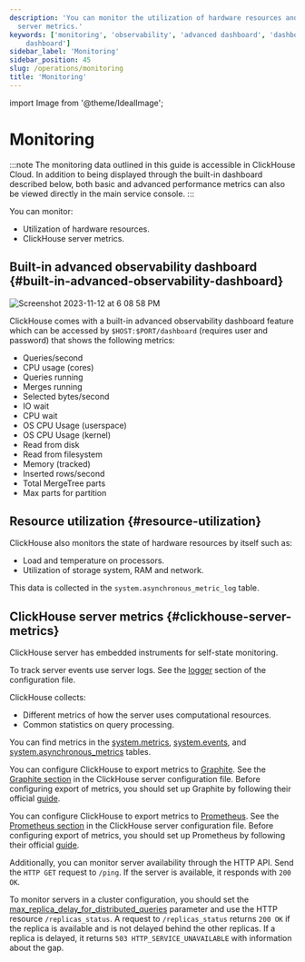 ```yaml
---
description: 'You can monitor the utilization of hardware resources and also ClickHouse
  server metrics.'
keywords: ['monitoring', 'observability', 'advanced dashboard', 'dashboard', 'observability
    dashboard']
sidebar_label: 'Monitoring'
sidebar_position: 45
slug: /operations/monitoring
title: 'Monitoring'
---
```


import Image from '@theme/IdealImage';

# Monitoring

:::note
The monitoring data outlined in this guide is accessible in ClickHouse Cloud. In addition to being displayed through the built-in dashboard described below, both basic and advanced performance metrics can also be viewed directly in the main service console.
:::

You can monitor:

- Utilization of hardware resources.
- ClickHouse server metrics.

## Built-in advanced observability dashboard {#built-in-advanced-observability-dashboard}

<Image img="https://github.com/ClickHouse/ClickHouse/assets/3936029/2bd10011-4a47-4b94-b836-d44557c7fdc1" alt="Screenshot 2023-11-12 at 6 08 58 PM" size="md" />

ClickHouse comes with a built-in advanced observability dashboard feature which can be accessed by `$HOST:$PORT/dashboard` (requires user and password) that shows the following metrics:

- Queries/second
- CPU usage (cores)
- Queries running
- Merges running
- Selected bytes/second
- IO wait
- CPU wait
- OS CPU Usage (userspace)
- OS CPU Usage (kernel)
- Read from disk
- Read from filesystem
- Memory (tracked)
- Inserted rows/second
- Total MergeTree parts
- Max parts for partition

## Resource utilization {#resource-utilization}

ClickHouse also monitors the state of hardware resources by itself such as:

- Load and temperature on processors.
- Utilization of storage system, RAM and network.

This data is collected in the `system.asynchronous_metric_log` table.

## ClickHouse server metrics {#clickhouse-server-metrics}

ClickHouse server has embedded instruments for self-state monitoring.

To track server events use server logs. See the [logger](../operations/server-configuration-parameters/settings.md#logger) section of the configuration file.

ClickHouse collects:

- Different metrics of how the server uses computational resources.
- Common statistics on query processing.

You can find metrics in the [system.metrics](/operations/system-tables/metrics), [system.events](/operations/system-tables/events), and [system.asynchronous_metrics](/operations/system-tables/asynchronous_metrics) tables.

You can configure ClickHouse to export metrics to [Graphite](https://github.com/graphite-project). See the [Graphite section](../operations/server-configuration-parameters/settings.md#graphite) in the ClickHouse server configuration file. Before configuring export of metrics, you should set up Graphite by following their official [guide](https://graphite.readthedocs.io/en/latest/install.html).

You can configure ClickHouse to export metrics to [Prometheus](https://prometheus.io). See the [Prometheus section](../operations/server-configuration-parameters/settings.md#prometheus) in the ClickHouse server configuration file. Before configuring export of metrics, you should set up Prometheus by following their official [guide](https://prometheus.io/docs/prometheus/latest/installation/).

Additionally, you can monitor server availability through the HTTP API. Send the `HTTP GET` request to `/ping`. If the server is available, it responds with `200 OK`.

To monitor servers in a cluster configuration, you should set the [max_replica_delay_for_distributed_queries](../operations/settings/settings.md#max_replica_delay_for_distributed_queries) parameter and use the HTTP resource `/replicas_status`. A request to `/replicas_status` returns `200 OK` if the replica is available and is not delayed behind the other replicas. If a replica is delayed, it returns `503 HTTP_SERVICE_UNAVAILABLE` with information about the gap.
